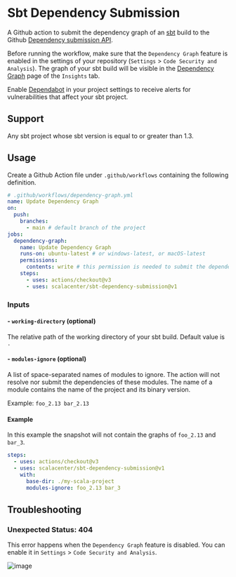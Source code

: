 # Sbt Dependency Submission

A Github action to submit the dependency graph of an [sbt](https://www.scala-sbt.org/) build to the Github [Dependency submission API](https://docs.github.com/en/code-security/supply-chain-security/understanding-your-software-supply-chain/using-the-dependency-submission-api).

Before running the workflow, make sure that the `Dependency Graph` feature is enabled in the settings of your repository (`Settings` > `Code Security and Analysis`). 
The graph of your sbt build will be visible in the [Dependency Graph](https://docs.github.com/en/code-security/supply-chain-security/understanding-your-software-supply-chain/exploring-the-dependencies-of-a-repository) page of the `Insights` tab.

Enable [Dependabot](https://docs.github.com/en/code-security/supply-chain-security/understanding-your-software-supply-chain/about-supply-chain-security#what-is-dependabot) in your project settings to receive alerts for vulnerabilities that affect your sbt project.

## Support

Any sbt project whose sbt version is equal to or greater than 1.3.

## Usage

Create a Github Action file under `.github/workflows` containing the following definition.

```yml
# .github/workflows/dependency-graph.yml
name: Update Dependency Graph
on:
  push:
    branches:
      - main # default branch of the project
jobs:
  dependency-graph:
    name: Update Dependency Graph
    runs-on: ubuntu-latest # or windows-latest, or macOS-latest
    permissions:
      contents: write # this permission is needed to submit the dependency graph
    steps:
      - uses: actions/checkout@v3
      - uses: scalacenter/sbt-dependency-submission@v1
```

### Inputs

#### - `working-directory` (optional)

The  relative path of the working directory of your sbt build.
Default value is `.`

#### - `modules-ignore` (optional)

A list of space-separated names of modules to ignore. The action will not resolve nor submit the dependencies of these modules.
The name of a module contains the name of the project and its binary version.

Example: `foo_2.13 bar_2.13`

#### Example

In this example the snapshot will not contain the graphs of `foo_2.13` and `bar_3`.

```yaml
steps:
  - uses: actions/checkout@v3
  - uses: scalacenter/sbt-dependency-submission@v1
    with:
      base-dir: ./my-scala-project
      modules-ignore: foo_2.13 bar_3
```

## Troubleshooting

### Unexpected Status: 404

This error happens when the `Dependency Graph` feature is disabled.
You can enable it in `Settings` > `Code Security and Analysis`.

![image](https://user-images.githubusercontent.com/13123162/177736071-5bd63d3c-d338-4e51-a3c9-ad8d11e35508.png)



